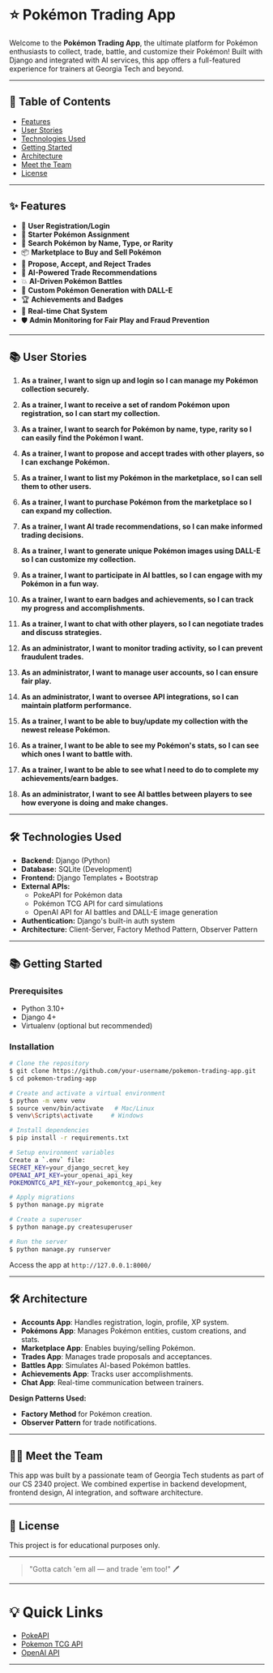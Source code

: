 # ⭐ Pokémon Trading App

Welcome to the **Pokémon Trading App**, the ultimate platform for Pokémon enthusiasts to collect, trade, battle, and customize their Pokémon! Built with Django and integrated with AI services, this app offers a full-featured experience for trainers at Georgia Tech and beyond.

---

## 📖 Table of Contents
- [Features](#features)
- [User Stories](#user-stories)
- [Technologies Used](#technologies-used)
- [Getting Started](#getting-started)
- [Architecture](#architecture)
- [Meet the Team](#meet-the-team)
- [License](#license)

---

## ✨ Features
- 👤 **User Registration/Login**
- 🔀 **Starter Pokémon Assignment**
- 🔎 **Search Pokémon by Name, Type, or Rarity**
- 📦 **Marketplace to Buy and Sell Pokémon**
- 🤝 **Propose, Accept, and Reject Trades**
- 🧠 **AI-Powered Trade Recommendations**
- 💥 **AI-Driven Pokémon Battles**
- 🎨 **Custom Pokémon Generation with DALL-E**
- 🏆 **Achievements and Badges**
- 💬 **Real-time Chat System**
- 🛡️ **Admin Monitoring for Fair Play and Fraud Prevention**

---

## 📚 User Stories

1. **As a trainer, I want to sign up and login so I can manage my Pokémon collection securely.**

2. **As a trainer, I want to receive a set of random Pokémon upon registration, so I can start my collection.**

3. **As a trainer, I want to search for Pokémon by name, type, rarity so I can easily find the Pokémon I want.**

4. **As a trainer, I want to propose and accept trades with other players, so I can exchange Pokémon.**

5. **As a trainer, I want to list my Pokémon in the marketplace, so I can sell them to other users.**

6. **As a trainer, I want to purchase Pokémon from the marketplace so I can expand my collection.**

7. **As a trainer, I want AI trade recommendations, so I can make informed trading decisions.**

8. **As a trainer, I want to generate unique Pokémon images using DALL-E so I can customize my collection.**

9. **As a trainer, I want to participate in AI battles, so I can engage with my Pokémon in a fun way.**

10. **As a trainer, I want to earn badges and achievements, so I can track my progress and accomplishments.**

11. **As a trainer, I want to chat with other players, so I can negotiate trades and discuss strategies.**

12. **As an administrator, I want to monitor trading activity, so I can prevent fraudulent trades.**

13. **As an administrator, I want to manage user accounts, so I can ensure fair play.**

14. **As an administrator, I want to oversee API integrations, so I can maintain platform performance.**

15. **As a trainer, I want to be able to buy/update my collection with the newest release Pokémon.**

16. **As a trainer, I want to be able to see my Pokémon's stats, so I can see which ones I want to battle with.**

17. **As a trainer, I want to be able to see what I need to do to complete my achievements/earn badges.**

18. **As an administrator, I want to see AI battles between players to see how everyone is doing and make changes.**

---

## 🛠 Technologies Used
- **Backend:** Django (Python)
- **Database:** SQLite (Development)
- **Frontend:** Django Templates + Bootstrap
- **External APIs:**
  - PokeAPI for Pokémon data
  - Pokémon TCG API for card simulations
  - OpenAI API for AI battles and DALL-E image generation
- **Authentication:** Django's built-in auth system
- **Architecture:** Client-Server, Factory Method Pattern, Observer Pattern

---

## 📚 Getting Started

### Prerequisites
- Python 3.10+
- Django 4+
- Virtualenv (optional but recommended)

### Installation

```bash
# Clone the repository
$ git clone https://github.com/your-username/pokemon-trading-app.git
$ cd pokemon-trading-app

# Create and activate a virtual environment
$ python -m venv venv
$ source venv/bin/activate   # Mac/Linux
$ venv\Scripts\activate     # Windows

# Install dependencies
$ pip install -r requirements.txt

# Setup environment variables
Create a `.env` file:
SECRET_KEY=your_django_secret_key
OPENAI_API_KEY=your_openai_api_key
POKEMONTCG_API_KEY=your_pokemontcg_api_key

# Apply migrations
$ python manage.py migrate

# Create a superuser
$ python manage.py createsuperuser

# Run the server
$ python manage.py runserver
```

Access the app at `http://127.0.0.1:8000/`

---

## 🛠️ Architecture
- **Accounts App**: Handles registration, login, profile, XP system.
- **Pokémons App**: Manages Pokémon entities, custom creations, and stats.
- **Marketplace App**: Enables buying/selling Pokémon.
- **Trades App**: Manages trade proposals and acceptances.
- **Battles App**: Simulates AI-based Pokémon battles.
- **Achievements App**: Tracks user accomplishments.
- **Chat App**: Real-time communication between trainers.

**Design Patterns Used:**
- **Factory Method** for Pokémon creation.
- **Observer Pattern** for trade notifications.

---

## 👨‍💻 Meet the Team
This app was built by a passionate team of Georgia Tech students as part of our CS 2340 project. We combined expertise in backend development, frontend design, AI integration, and software architecture.

---

## 📅 License
This project is for educational purposes only.

---

> "Gotta catch 'em all — and trade 'em too!" 🖊️

---

# 💡 Quick Links
- [PokeAPI](https://pokeapi.co/)
- [Pokemon TCG API](https://pokemontcg.io/)
- [OpenAI API](https://platform.openai.com/)

---
